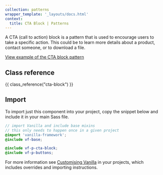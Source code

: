 ```yaml
---
collection: patterns
wrapper_template: '_layouts/docs.html'
context:
  title: CTA Block | Patterns
---
```


A CTA (call to action) block is a pattern that is used to encourage users to take a specific action. This could be to learn more details about a product, contact someone, or to download a file.

<div class="embedded-example"><a href="/docs/examples/patterns/cta-block/default" class="js-example">
View example of the CTA block pattern
</a></div>

## Class reference

{{ class_reference("cta-block") }}

## Import

To import just this component into your project, copy the snippet below and include it in your main Sass file.

```scss
// import Vanilla and include base mixins
// this only needs to happen once in a given project
@import 'vanilla-framework';
@include vf-base;

@include vf-p-cta-block;
@include vf-p-buttons;
```

For more information see [Customising Vanilla](/docs/customising-vanilla/) in your projects, which includes overrides and importing instructions.
